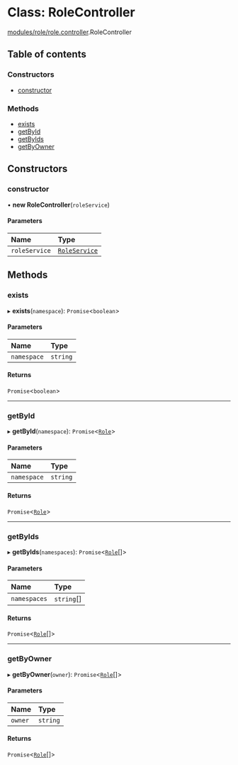 # Class: RoleController

[modules/role/role.controller](../modules/modules_role_role_controller.md).RoleController

## Table of contents

### Constructors

- [constructor](modules_role_role_controller.RoleController.md#constructor)

### Methods

- [exists](modules_role_role_controller.RoleController.md#exists)
- [getById](modules_role_role_controller.RoleController.md#getbyid)
- [getByIds](modules_role_role_controller.RoleController.md#getbyids)
- [getByOwner](modules_role_role_controller.RoleController.md#getbyowner)

## Constructors

### constructor

• **new RoleController**(`roleService`)

#### Parameters

| Name | Type |
| :------ | :------ |
| `roleService` | [`RoleService`](modules_role_role_service.RoleService.md) |

## Methods

### exists

▸ **exists**(`namespace`): `Promise`<`boolean`\>

#### Parameters

| Name | Type |
| :------ | :------ |
| `namespace` | `string` |

#### Returns

`Promise`<`boolean`\>

___

### getById

▸ **getById**(`namespace`): `Promise`<[`Role`](modules_role_role_entity.Role.md)\>

#### Parameters

| Name | Type |
| :------ | :------ |
| `namespace` | `string` |

#### Returns

`Promise`<[`Role`](modules_role_role_entity.Role.md)\>

___

### getByIds

▸ **getByIds**(`namespaces`): `Promise`<[`Role`](modules_role_role_entity.Role.md)[]\>

#### Parameters

| Name | Type |
| :------ | :------ |
| `namespaces` | `string`[] |

#### Returns

`Promise`<[`Role`](modules_role_role_entity.Role.md)[]\>

___

### getByOwner

▸ **getByOwner**(`owner`): `Promise`<[`Role`](modules_role_role_entity.Role.md)[]\>

#### Parameters

| Name | Type |
| :------ | :------ |
| `owner` | `string` |

#### Returns

`Promise`<[`Role`](modules_role_role_entity.Role.md)[]\>
